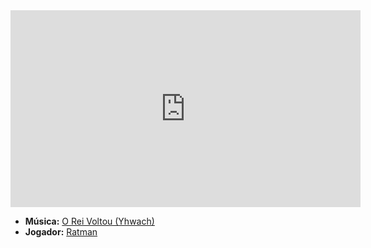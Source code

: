 <iframe width="560" height="315" src="https://www.youtube.com/embed/PHAX96sR63w?si=S_QkbDoPQA0thg7a" title="YouTube video player" frameborder="0" allow="accelerometer; autoplay; clipboard-write; encrypted-media; gyroscope; picture-in-picture; web-share" referrerpolicy="strict-origin-when-cross-origin" allowfullscreen></iframe>

- **Música:** [O Rei Voltou (Yhwach)](../Músicas/O%20Rei%20Voltou%20(Yhwach).md)
- **Jogador:** [Ratman](content/Jogadores/Ratman.md)